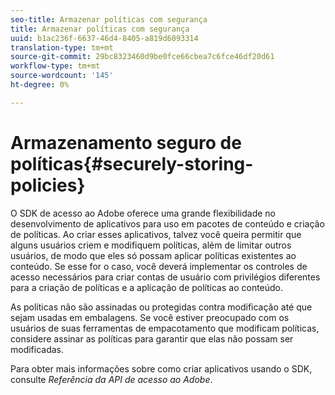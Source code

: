 ```yaml
---
seo-title: Armazenar políticas com segurança
title: Armazenar políticas com segurança
uuid: b1ac236f-6637-46d4-8405-a819d6093314
translation-type: tm+mt
source-git-commit: 29bc8323460d9be0fce66cbea7c6fce46df20d61
workflow-type: tm+mt
source-wordcount: '145'
ht-degree: 0%

---
```



# Armazenamento seguro de políticas{#securely-storing-policies}

O SDK de acesso ao Adobe oferece uma grande flexibilidade no desenvolvimento de aplicativos para uso em pacotes de conteúdo e criação de políticas. Ao criar esses aplicativos, talvez você queira permitir que alguns usuários criem e modifiquem políticas, além de limitar outros usuários, de modo que eles só possam aplicar políticas existentes ao conteúdo. Se esse for o caso, você deverá implementar os controles de acesso necessários para criar contas de usuário com privilégios diferentes para a criação de políticas e a aplicação de políticas ao conteúdo.

As políticas não são assinadas ou protegidas contra modificação até que sejam usadas em embalagens. Se você estiver preocupado com os usuários de suas ferramentas de empacotamento que modificam políticas, considere assinar as políticas para garantir que elas não possam ser modificadas.

Para obter mais informações sobre como criar aplicativos usando o SDK, consulte *Referência da API de acesso ao Adobe*.
